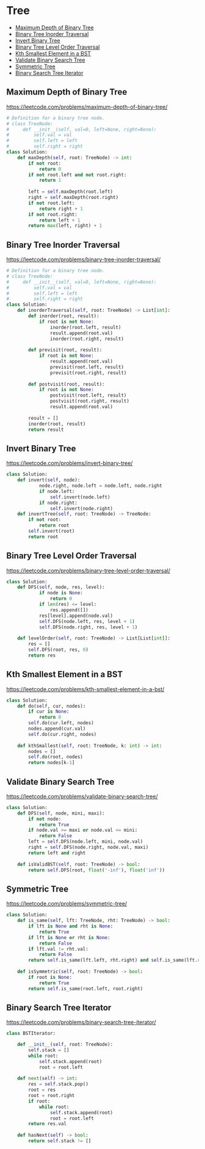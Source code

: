 # Tree

+ [Maximum Depth of Binary Tree](#maximum-depth-of-binary-tree)
+ [Binary Tree Inorder Traversal](#binary-tree-inorder-traversal)
+ [Invert Binary Tree](#invert-binary-tree)
+ [Binary Tree Level Order Traversal](#binary-tree-level-order-traversal)
+ [Kth Smallest Element in a BST](#kth-smallest-element-in-a-bst)
+ [Validate Binary Search Tree](#validate-binary-search-tree)
+ [Symmetric Tree](#symmetric-tree)
+ [Binary Search Tree Iterator](#binary-search-tree-iterator)

## Maximum Depth of Binary Tree

https://leetcode.com/problems/maximum-depth-of-binary-tree/

```python
# Definition for a binary tree node.
# class TreeNode:
#     def __init__(self, val=0, left=None, right=None):
#         self.val = val
#         self.left = left
#         self.right = right
class Solution:
    def maxDepth(self, root: TreeNode) -> int:
        if not root:
            return 0
        if not root.left and not root.right:
            return 1
        
        left = self.maxDepth(root.left)
        right = self.maxDepth(root.right)
        if not root.left:
            return right + 1
        if not root.right:
            return left + 1
        return max(left, right) + 1
```

## Binary Tree Inorder Traversal

https://leetcode.com/problems/binary-tree-inorder-traversal/

```python
# Definition for a binary tree node.
# class TreeNode:
#     def __init__(self, val=0, left=None, right=None):
#         self.val = val
#         self.left = left
#         self.right = right
class Solution:
    def inorderTraversal(self, root: TreeNode) -> List[int]:
        def inorder(root, result):
            if root is not None:
                inorder(root.left, result)
                result.append(root.val)
                inorder(root.right, result)
                
        def previsit(root, result):
            if root is not None:
                result.append(root.val)
                previsit(root.left, result)
                previsit(root.right, result)
                
        def postvisit(root, result):
            if root is not None:
                postvisit(root.left, result)
                postvisit(root.right, result)
                result.append(root.val)
                
        result = []
        inorder(root, result)
        return result
```

## Invert Binary Tree

https://leetcode.com/problems/invert-binary-tree/

```python
class Solution:
    def invert(self, node):
            node.right, node.left = node.left, node.right
            if node.left:
                self.invert(node.left)
            if node.right:
                self.invert(node.right)
    def invertTree(self, root: TreeNode) -> TreeNode:
        if not root:
            return root
        self.invert(root)
        return root
```

## Binary Tree Level Order Traversal

https://leetcode.com/problems/binary-tree-level-order-traversal/ 

```python
class Solution:
    def DFS(self, node, res, level):
            if node is None:
                return 0
            if len(res) <= level:
                res.append([])
            res[level].append(node.val)
            self.DFS(node.left, res, level + 1)
            self.DFS(node.right, res, level + 1)
            
    def levelOrder(self, root: TreeNode) -> List[List[int]]:
        res = []
        self.DFS(root, res, 0)
        return res
```

## Kth Smallest Element in a BST

https://leetcode.com/problems/kth-smallest-element-in-a-bst/

```python
class Solution:
    def do(self, cur, nodes):
        if cur is None:
            return 0
        self.do(cur.left, nodes)
        nodes.append(cur.val)
        self.do(cur.right, nodes)
        
    def kthSmallest(self, root: TreeNode, k: int) -> int:
        nodes = []
        self.do(root, nodes)
        return nodes[k-1]
```

## Validate Binary Search Tree

https://leetcode.com/problems/validate-binary-search-tree/

```python
class Solution:
    def DFS(self, node, mini, maxi):
        if not node:
            return True
        if node.val >= maxi or node.val <= mini:
            return False
        left = self.DFS(node.left, mini, node.val)
        right = self.DFS(node.right, node.val, maxi)
        return left and right
        
    def isValidBST(self, root: TreeNode) -> bool:
        return self.DFS(root, float('-inf'), float('inf'))
```

## Symmetric Tree

https://leetcode.com/problems/symmetric-tree/

```python
class Solution:
    def is_same(self, lft: TreeNode, rht: TreeNode) -> bool:
        if lft is None and rht is None:
            return True
        if lft is None or rht is None:
            return False
        if lft.val != rht.val:
            return False
        return self.is_same(lft.left, rht.right) and self.is_same(lft.right, rht.left)
    
    def isSymmetric(self, root: TreeNode) -> bool:
        if root is None:
            return True
        return self.is_same(root.left, root.right)
```

## Binary Search Tree Iterator

https://leetcode.com/problems/binary-search-tree-iterator/

```python
class BSTIterator:

    def __init__(self, root: TreeNode):
        self.stack = []
        while root:
            self.stack.append(root)
            root = root.left
            
    def next(self) -> int:
        res = self.stack.pop()
        root = res
        root = root.right
        if root:
            while root:
                self.stack.append(root)
                root = root.left
        return res.val
    
    def hasNext(self) -> bool:
        return self.stack != []
```